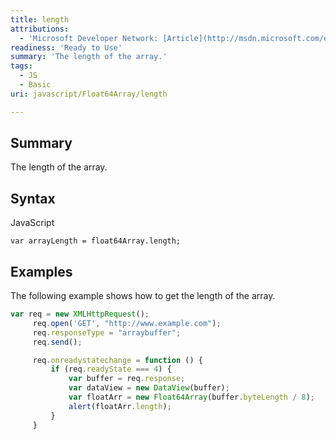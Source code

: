 ```yaml
---
title: length
attributions:
  - 'Microsoft Developer Network: [Article](http://msdn.microsoft.com/en-us/library/ie/br230738(v=vs.94).aspx)'
readiness: 'Ready to Use'
summary: 'The length of the array.'
tags:
  - JS
  - Basic
uri: javascript/Float64Array/length

---
```

## Summary

The length of the array.

## Syntax

<span class="language">JavaScript</span>

    var arrayLength = float64Array.length;

## Examples

The following example shows how to get the length of the array.

``` js
var req = new XMLHttpRequest();
     req.open('GET', "http://www.example.com");
     req.responseType = "arraybuffer";
     req.send();

     req.onreadystatechange = function () {
         if (req.readyState === 4) {
             var buffer = req.response;
             var dataView = new DataView(buffer);
             var floatArr = new Float64Array(buffer.byteLength / 8);
             alert(floatArr.length);
         }
     }
```

